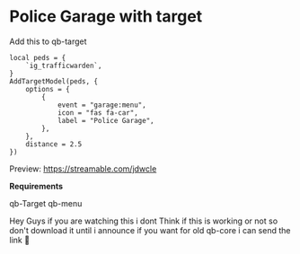 # Police Garage with target

Add this to qb-target

    local peds = {
        `ig_trafficwarden`,
    }
    AddTargetModel(peds, {
        options = {
            {
                event = "garage:menu",
                icon = "fas fa-car",
                label = "Police Garage",
            },
        },
        distance = 2.5
    })



Preview:
https://streamable.com/jdwcle

**Requirements**

qb-Target
qb-menu
  
  
  Hey Guys if you are watching this i dont  Think if this is working or not so don't download it until i announce if you want for old qb-core i can send  the link 🙂
